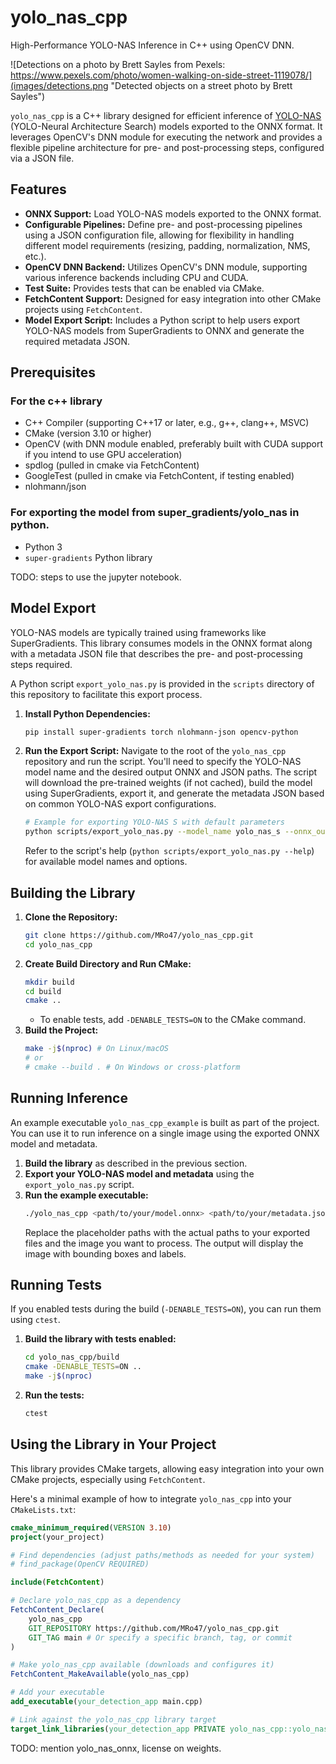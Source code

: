 # yolo_nas_cpp
High-Performance YOLO-NAS Inference in C++ using OpenCV DNN.

![Detections on a photo by Brett Sayles from Pexels: https://www.pexels.com/photo/women-walking-on-side-street-1119078/](images/detections.png "Detected objects on a street photo by Brett Sayles")

`yolo_nas_cpp` is a C++ library designed for efficient inference of [YOLO-NAS](https://github.com/Deci-AI/super-gradients/blob/master/YOLONAS.md) (YOLO-Neural Architecture Search) models exported to the ONNX format. It leverages OpenCV's DNN module for executing the network and provides a flexible pipeline architecture for pre- and post-processing steps, configured via a JSON file.

## Features

*   **ONNX Support:** Load YOLO-NAS models exported to the ONNX format.
*   **Configurable Pipelines:** Define pre- and post-processing pipelines using a JSON configuration file, allowing for flexibility in handling different model requirements (resizing, padding, normalization, NMS, etc.).
*   **OpenCV DNN Backend:** Utilizes OpenCV's DNN module, supporting various inference backends including CPU and CUDA.
*   **Test Suite:** Provides tests that can be enabled via CMake.
*   **FetchContent Support:** Designed for easy integration into other CMake projects using `FetchContent`.
*   **Model Export Script:** Includes a Python script to help users export YOLO-NAS models from SuperGradients to ONNX and generate the required metadata JSON.

## Prerequisites

### For the c++ library
*   C++ Compiler (supporting C++17 or later, e.g., g++, clang++, MSVC)
*   CMake (version 3.10 or higher)
*   OpenCV (with DNN module enabled, preferably built with CUDA support if you intend to use GPU acceleration)
*   spdlog (pulled in cmake via FetchContent)
*   GoogleTest (pulled in cmake via FetchContent, if testing enabled)
*   nlohmann/json

### For exporting the model from super_gradients/yolo_nas in python.
*   Python 3
*   `super-gradients` Python library

TODO: steps to use the jupyter notebook.

## Model Export

YOLO-NAS models are typically trained using frameworks like SuperGradients. This library consumes models in the ONNX format along with a metadata JSON file that describes the pre- and post-processing steps required.

A Python script `export_yolo_nas.py` is provided in the `scripts` directory of this repository to facilitate this export process.

1.  **Install Python Dependencies:**
    ```bash
    pip install super-gradients torch nlohmann-json opencv-python
    ```
2.  **Run the Export Script:**
    Navigate to the root of the `yolo_nas_cpp` repository and run the script. You'll need to specify the YOLO-NAS model name and the desired output ONNX and JSON paths. The script will download the pre-trained weights (if not cached), build the model using SuperGradients, export it, and generate the metadata JSON based on common YOLO-NAS export configurations.

    ```bash
    # Example for exporting YOLO-NAS S with default parameters
    python scripts/export_yolo_nas.py --model_name yolo_nas_s --onnx_output_path yolo_nas_s.onnx --metadata_output_path yolo_nas_s_metadata.json
    ```
    Refer to the script's help (`python scripts/export_yolo_nas.py --help`) for available model names and options.

## Building the Library

1.  **Clone the Repository:**
    ```bash
    git clone https://github.com/MRo47/yolo_nas_cpp.git
    cd yolo_nas_cpp
    ```
2.  **Create Build Directory and Run CMake:**
    ```bash
    mkdir build
    cd build
    cmake ..
    ```
    *   To enable tests, add `-DENABLE_TESTS=ON` to the CMake command.
3.  **Build the Project:**
    ```bash
    make -j$(nproc) # On Linux/macOS
    # or
    # cmake --build . # On Windows or cross-platform
    ```

## Running Inference

An example executable `yolo_nas_cpp_example` is built as part of the project. You can use it to run inference on a single image using the exported ONNX model and metadata.

1.  **Build the library** as described in the previous section.
2.  **Export your YOLO-NAS model and metadata** using the `export_yolo_nas.py` script.
3.  **Run the example executable:**
    ```bash
    ./yolo_nas_cpp <path/to/your/model.onnx> <path/to/your/metadata.json> <path/to/your/image.jpg>
    ```
    Replace the placeholder paths with the actual paths to your exported files and the image you want to process. The output will display the image with bounding boxes and labels.

## Running Tests

If you enabled tests during the build (`-DENABLE_TESTS=ON`), you can run them using `ctest`.

1.  **Build the library with tests enabled:**
    ```bash
    cd yolo_nas_cpp/build
    cmake -DENABLE_TESTS=ON ..
    make -j$(nproc)
    ```
2.  **Run the tests:**
    ```bash
    ctest
    ```

## Using the Library in Your Project

This library provides CMake targets, allowing easy integration into your own CMake projects, especially using `FetchContent`.

Here's a minimal example of how to integrate `yolo_nas_cpp` into your `CMakeLists.txt`:

```cmake
cmake_minimum_required(VERSION 3.10)
project(your_project)

# Find dependencies (adjust paths/methods as needed for your system)
# find_package(OpenCV REQUIRED)

include(FetchContent)

# Declare yolo_nas_cpp as a dependency
FetchContent_Declare(
    yolo_nas_cpp
    GIT_REPOSITORY https://github.com/MRo47/yolo_nas_cpp.git
    GIT_TAG main # Or specify a specific branch, tag, or commit
)

# Make yolo_nas_cpp available (downloads and configures it)
FetchContent_MakeAvailable(yolo_nas_cpp)

# Add your executable
add_executable(your_detection_app main.cpp)

# Link against the yolo_nas_cpp library target
target_link_libraries(your_detection_app PRIVATE yolo_nas_cpp::yolo_nas_cpp)
```

TODO: mention yolo_nas_onnx, license on weights.